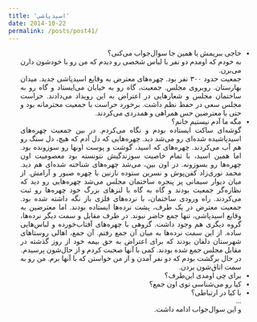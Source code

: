 ```yaml
---
title: 'اسیدپاشی'
date: 2014-10-22
permalink: /posts/post41/
---
```

<div align="justify" dir="rtl" style="font-family:vazir;">

- حاجی ببریمش یا همین جا سوال‌جواب می‌کنی؟<br>
به خودم که اومدم دو نفر با لباس شخصی رو دیدم که من رو با خودشون دارن می‌برن.<br>
جمعیت حدود ۳۰۰ نفر بود. چهره‌های معترض به وقایع اسیدپاشی جدید. میدان بهارستان. روبروی مجلس. جمعیت، گاه رو به خیابان می‌ایستاد و گاه رو به ساختمان مجلس و شعارهایی در اعتراض به این رویداد می‌دادند. حراست مجلس سعی در حفظ نظم داشت. برخورد حراست با جمعیت محترمانه‌ بود و حتی با معترضین حس همراهی و همدردی می‌کردند.<br>
- مگه ما آدم نیستیم خانم؟<br>
گوشه‌ای ساکت ایستاده بودم و نگاه می‌کردم. در بین جمعیت چهره‌های اسیدپاشیده شده‌ای رو می‌شد دید. چهره‌هایی که دل آدم که هیچ، دل سنگ رو هم آب می‌کردند. چهره‌های که اسید، گوشت و پوست اونها رو سوزونده بود. اما همین اسید، با تمام خاصیت سوزندگیش نتونسته بود معصومیت اون چهره‌ها رو بسوزونه. در اون بین، می‌شد چهره‌های شناخته شده‌ای هم دید. محمد نوری‌زاد کفن‌پوش و نسرین ستوده نازنین با چهره صبور و آرامش. از میان دیوار سیمانی پر پنجره ساختمان مجلس می‌شد چهره‌هایی رو دید که نظاره‌گر جمعیت بودند و گاه به گاه با لنزهای بزرگ خود چهره‌ها رو ثبت می‌کردند. راه ورودی ساختمان، با نرده‌های فلزی باز نگه داشته شده بود. جمعیت معترض در یک طرف، پشت نرده‌ها ایستاده بودند. اما معترضین به وقایع اسیدپاشی، تنها جمع حاضر نبوند. در طرف مقابل و سمت دیگر نرده‌ها، گروه دیگری هم وجود داشت. گروهی با چهره‌های آفتاب‌خورده و لباس‌هایی ساده. از این سمت نرده‌ها به میان آن جمع رفتم. آن جمع، اهالی روستاهای شهرستان دلفان بودند که برای اعتراض به حق بیمه خود از روز گذشته در مقابل مجلس جمع شده‌ بودند. کمی با آنها صحبت کردم و از حال‌شون پرسیدم.<br>
در حال برگشت بودم که دو نفر آمدن و از من خواستن که با آنها برم. من رو به سمت اتاق‌شون بردن.<br>
- برای چی اومدی این‌طرف؟<br>
- کیا رو می‌شناسی توی اون جمع؟<br>
- با کیا در ارتباطی؟<br>
...<br>
و این سوال‌جواب ادامه داشت.


</div>
